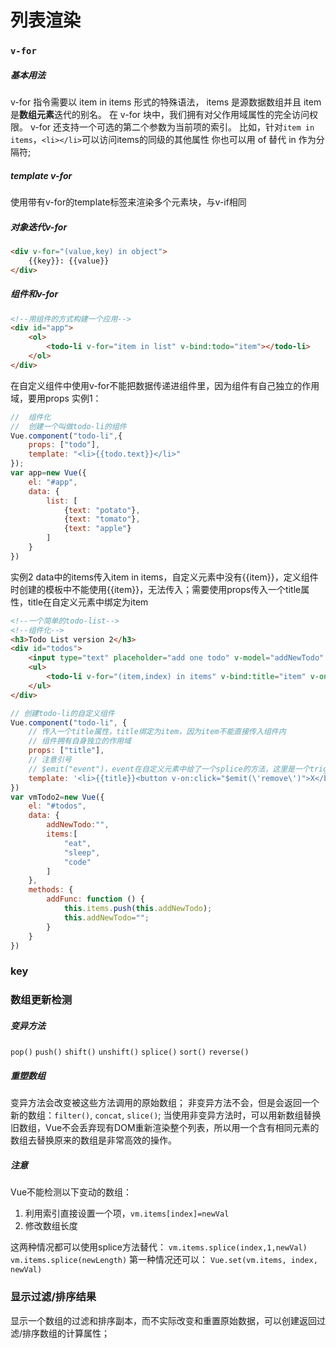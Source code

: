 # 列表渲染
### `v-for`
##### 基本用法
v-for 指令需要以 item in items 形式的特殊语法， items 是源数据数组并且 item 是**数组元素**迭代的别名。
在 v-for 块中，我们拥有对父作用域属性的完全访问权限。 v-for 还支持一个可选的第二个参数为当前项的索引。
比如，针对`item in items`，`<li></li>`可以访问items的同级的其他属性
你也可以用 of 替代 in 作为分隔符;
##### template v-for
使用带有v-for的template标签来渲染多个元素块，与v-if相同
##### 对象迭代v-for
````html
<div v-for="(value,key) in object">
    {{key}}: {{value}}
</div>
````
##### 组件和v-for
````html
<!--用组件的方式构建一个应用-->
<div id="app">
    <ol>
        <todo-li v-for="item in list" v-bind:todo="item"></todo-li>
    </ol>
</div>
````
在自定义组件中使用v-for不能把数据传递进组件里，因为组件有自己独立的作用域，要用props
实例1：
````javascript
//  组件化
//  创建一个叫做todo-li的组件
Vue.component("todo-li",{
    props: ["todo"],
    template: "<li>{{todo.text}}</li>"
});
var app=new Vue({
    el: "#app",
    data: {
        list: [
            {text: "potato"},
            {text: "tomato"},
            {text: "apple"}
        ]
    }
})
````
实例2
data中的items传入item in items，自定义元素中没有{{item}}，定义组件时创建的模板中不能使用{{item}}，无法传入；需要使用props传入一个title属性，title在自定义元素中绑定为item
````html
<!--一个简单的todo-list-->
<!--组件化-->
<h3>Todo List version 2</h3>
<div id="todos">
    <input type="text" placeholder="add one todo" v-model="addNewTodo" v-on:keyup.enter="addFunc" />
    <ul>
        <todo-li v-for="(item,index) in items" v-bind:title="item" v-on:remove="items.splice(index,1)"></todo-li>
    </ul>
</div>
````
````javascript
// 创建todo-li的自定义组件
Vue.component("todo-li", {
    // 传入一个title属性，title绑定为item，因为item不能直接传入组件内
    // 组件拥有自身独立的作用域
    props: ["title"],
    // 注意引号
    // $emit("event")，event在自定义元素中给了一个splice的方法，这里是一个trigger这个方法
    template: '<li>{{title}}<button v-on:click="$emit(\'remove\')">X</button></li>'
})
var vmTodo2=new Vue({
    el: "#todos",
    data: {
        addNewTodo:"",
        items:[
            "eat",
            "sleep",
            "code"
        ]
    },
    methods: {
        addFunc: function () {
            this.items.push(this.addNewTodo);
            this.addNewTodo="";
        }
    }
})
````

### key

### 数组更新检测
##### 变异方法
`pop()`
`push()`
`shift()`
`unshift()`
`splice()`
`sort()`
`reverse()`
##### 重塑数组
变异方法会改变被这些方法调用的原始数组；
非变异方法不会，但是会返回一个新的数组：`filter()`, `concat`, `slice()`;
当使用非变异方法时，可以用新数组替换旧数组，Vue不会丢弃现有DOM重新渲染整个列表，所以用一个含有相同元素的数组去替换原来的数组是非常高效的操作。
##### 注意
Vue不能检测以下变动的数组：
1. 利用索引直接设置一个项，`vm.items[index]=newVal`
2. 修改数组长度

这两种情况都可以使用splice方法替代：
`vm.items.splice(index,1,newVal)`
`vm.items.splice(newLength)`
第一种情况还可以：
`Vue.set(vm.items, index, newVal)`
### 显示过滤/排序结果
显示一个数组的过滤和排序副本，而不实际改变和重置原始数据，可以创建返回过滤/排序数组的计算属性；